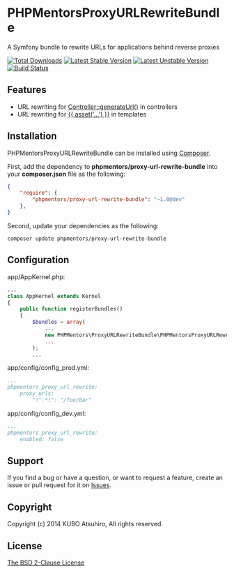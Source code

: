 # PHPMentorsProxyURLRewriteBundle

A Symfony bundle to rewrite URLs for applications behind reverse proxies

[![Total Downloads](https://poser.pugx.org/phpmentors/proxy-url-rewrite-bundle/downloads.png)](https://packagist.org/packages/phpmentors/proxy-url-rewrite-bundle)
[![Latest Stable Version](https://poser.pugx.org/phpmentors/proxy-url-rewrite-bundle/v/stable.png)](https://packagist.org/packages/phpmentors/proxy-url-rewrite-bundle)
[![Latest Unstable Version](https://poser.pugx.org/phpmentors/proxy-url-rewrite-bundle/v/unstable.png)](https://packagist.org/packages/phpmentors/proxy-url-rewrite-bundle)
[![Build Status](https://travis-ci.org/phpmentors-jp/proxy-url-rewrite-bundle.svg?branch=master)](https://travis-ci.org/phpmentors-jp/proxy-url-rewrite-bundle)

## Features

* URL rewriting for [Controller::generateUrl()](http://symfony.com/doc/current/quick_tour/the_controller.html#redirecting-and-forwarding) in controllers
* URL rewriting for [{{ asset('...') }}](http://symfony.com/doc/current/book/templating.html#linking-to-assets) in templates

## Installation

PHPMentorsProxyURLRewriteBundle can be installed using [Composer](http://getcomposer.org/).

First, add the dependency to **phpmentors/proxy-url-rewrite-bundle** into your **composer.json** file as the following:

```json
{
    "require": {
        "phpmentors/proxy-url-rewrite-bundle": "~1.0@dev"
    },
}
```

Second, update your dependencies as the following:

```console
composer update phpmentors/proxy-url-rewrite-bundle
```

## Configuration

app/AppKernel.php:

```php
...
class AppKernel extends Kernel
{
    public function registerBundles()
    {
        $bundles = array(
            ...
            new PHPMentors\ProxyURLRewriteBundle\PHPMentorsProxyURLRewriteBundle(),
            ...
        );
        ...
```

app/config/config_prod.yml:

```yaml
...
phpmentors_proxy_url_rewrite:
    proxy_urls:
        "!^.*!": "/foo/bar"
```

app/config/config_dev.yml:

```yaml
...
phpmentors_proxy_url_rewrite:
    enabled: false
```

## Support

If you find a bug or have a question, or want to request a feature, create an issue or pull request for it on [Issues](https://github.com/phpmentors-jp/proxy-url-rewrite-bundle/issues).

## Copyright

Copyright (c) 2014 KUBO Atsuhiro, All rights reserved.

## License

[The BSD 2-Clause License](http://opensource.org/licenses/BSD-2-Clause)
